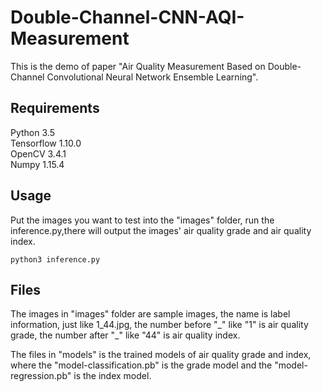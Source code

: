 # Double-Channel-CNN-AQI-Measurement
This is the demo of paper "Air Quality Measurement Based on Double-Channel Convolutional Neural Network Ensemble Learning".

## Requirements

Python 3.5 <br>
Tensorflow 1.10.0 <br>
OpenCV 3.4.1 <br>
Numpy 1.15.4 <br>

## Usage
Put the images you want to test into the "images" folder, run the inference.py,there will output the images' air quality grade and
air quality index. <br>

```
python3 inference.py
```
## Files
The images in "images" folder are sample images, the name is label information, just like 1_44.jpg, the number before "\_" like "1" 
is air quality grade, the  number after "\_" like "44" is air quality index. <br>

The files in "models" is the trained models of air quality grade and index, where the "model-classification.pb" is the grade model 
and the  "model-regression.pb" is the index model.
